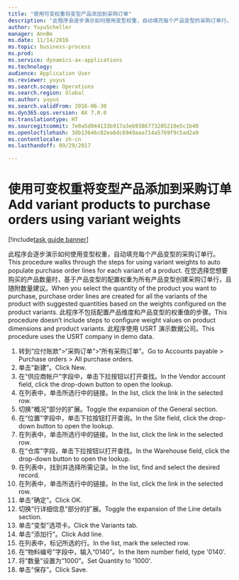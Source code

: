 ```yaml
--- 
title: "使用可变权重将变型产品添加到采购订单"
description: "此程序会逐步演示如何使用变型权重，自动填充每个产品变型的采购订单行。"
author: YuyuScheller
manager: AnnBe
ms.date: 11/14/2016
ms.topic: business-process
ms.prod: 
ms.service: dynamics-ax-applications
ms.technology: 
audience: Application User
ms.reviewer: yuyus
ms.search.scope: Operations
ms.search.region: Global
ms.author: yuyus
ms.search.validFrom: 2016-06-30
ms.dyn365.ops.version: AX 7.0.0
ms.translationtype: HT
ms.sourcegitcommit: 7e0a5d044133b917a3eb9386773205218e5c1b40
ms.openlocfilehash: 3db13646c82ea6dc6949aaa714a5769f9c5ad2a9
ms.contentlocale: zh-cn
ms.lasthandoff: 09/29/2017

---
```

# <a name="add-variant-products-to-purchase-orders-using-variant-weights"></a><span data-ttu-id="d9732-103">使用可变权重将变型产品添加到采购订单</span><span class="sxs-lookup"><span data-stu-id="d9732-103">Add variant products to purchase orders using variant weights</span></span>

[!include[task guide banner](../../includes/task-guide-banner.md)]

<span data-ttu-id="d9732-104">此程序会逐步演示如何使用变型权重，自动填充每个产品变型的采购订单行。</span><span class="sxs-lookup"><span data-stu-id="d9732-104">This procedure walks through the steps for using variant weights to auto populate purchase order lines for each variant of a product.</span></span> <span data-ttu-id="d9732-105">在您选择您想要购买的产品数量时，基于产品变型的配置权重为所有产品变型创建采购订单行，且随附数量建议。</span><span class="sxs-lookup"><span data-stu-id="d9732-105">When you select the quantity of the product you want to purchase, purchase order lines are created for all the variants of the product with suggested quantities based on the weights configured on the product variants.</span></span> <span data-ttu-id="d9732-106">此程序不包括配置产品维度和产品变型的权重值的步骤。</span><span class="sxs-lookup"><span data-stu-id="d9732-106">This procedure doesn’t include steps to configure weight values on product dimensions and product variants.</span></span> <span data-ttu-id="d9732-107">此程序使用 USRT 演示数据公司。</span><span class="sxs-lookup"><span data-stu-id="d9732-107">This procedure uses the USRT company in demo data.</span></span>

1. <span data-ttu-id="d9732-108">转到“应付账款”>“采购订单”>“所有采购订单”。</span><span class="sxs-lookup"><span data-stu-id="d9732-108">Go to Accounts payable > Purchase orders > All purchase orders.</span></span>
2. <span data-ttu-id="d9732-109">单击“新建”。</span><span class="sxs-lookup"><span data-stu-id="d9732-109">Click New.</span></span>
3. <span data-ttu-id="d9732-110">在“供应商帐户”字段中，单击下拉按钮以打开查找。</span><span class="sxs-lookup"><span data-stu-id="d9732-110">In the Vendor account field, click the drop-down button to open the lookup.</span></span>
4. <span data-ttu-id="d9732-111">在列表中，单击所选行中的链接。</span><span class="sxs-lookup"><span data-stu-id="d9732-111">In the list, click the link in the selected row.</span></span>
5. <span data-ttu-id="d9732-112">切换“概况”部分的扩展。</span><span class="sxs-lookup"><span data-stu-id="d9732-112">Toggle the expansion of the General section.</span></span>
6. <span data-ttu-id="d9732-113">在“位置”字段中，单击下拉按钮打开查询。</span><span class="sxs-lookup"><span data-stu-id="d9732-113">In the Site field, click the drop-down button to open the lookup.</span></span>
7. <span data-ttu-id="d9732-114">在列表中，单击所选行中的链接。</span><span class="sxs-lookup"><span data-stu-id="d9732-114">In the list, click the link in the selected row.</span></span>
8. <span data-ttu-id="d9732-115">在“仓库”字段，单击下拉按钮以打开查找。</span><span class="sxs-lookup"><span data-stu-id="d9732-115">In the Warehouse field, click the drop-down button to open the lookup.</span></span>
9. <span data-ttu-id="d9732-116">在列表中，找到并选择所需记录。</span><span class="sxs-lookup"><span data-stu-id="d9732-116">In the list, find and select the desired record.</span></span>
10. <span data-ttu-id="d9732-117">在列表中，单击所选行中的链接。</span><span class="sxs-lookup"><span data-stu-id="d9732-117">In the list, click the link in the selected row.</span></span>
11. <span data-ttu-id="d9732-118">单击“确定”。</span><span class="sxs-lookup"><span data-stu-id="d9732-118">Click OK.</span></span>
12. <span data-ttu-id="d9732-119">切换“行详细信息”部分的扩展。</span><span class="sxs-lookup"><span data-stu-id="d9732-119">Toggle the expansion of the Line details section.</span></span>
13. <span data-ttu-id="d9732-120">单击“变型”选项卡。</span><span class="sxs-lookup"><span data-stu-id="d9732-120">Click the Variants tab.</span></span>
14. <span data-ttu-id="d9732-121">单击“添加行”。</span><span class="sxs-lookup"><span data-stu-id="d9732-121">Click Add line.</span></span>
15. <span data-ttu-id="d9732-122">在列表中，标记所选的行。</span><span class="sxs-lookup"><span data-stu-id="d9732-122">In the list, mark the selected row.</span></span>
16. <span data-ttu-id="d9732-123">在“物料编号”字段中，输入“0140”。</span><span class="sxs-lookup"><span data-stu-id="d9732-123">In the Item number field, type '0140'.</span></span>
17. <span data-ttu-id="d9732-124">将“数量”设置为“1000”。</span><span class="sxs-lookup"><span data-stu-id="d9732-124">Set Quantity to '1000'.</span></span>
18. <span data-ttu-id="d9732-125">单击“保存”。</span><span class="sxs-lookup"><span data-stu-id="d9732-125">Click Save.</span></span>


